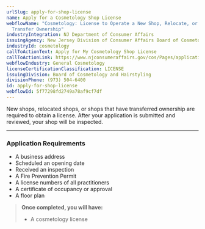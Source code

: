 ```yaml
---
urlSlug: apply-for-shop-license
name: Apply for a Cosmetology Shop License
webflowName: "Cosmetology: License to Operate a New Shop, Relocate, or to
  Transfer Ownership"
industryIntegration: NJ Department of Consumer Affairs
issuingAgency: New Jersey Division of Consumer Affairs Board of Cosmetology and Hairstyling
industryId: cosmetology
callToActionText: Apply for My Cosmetology Shop License
callToActionLink: https://www.njconsumeraffairs.gov/cos/Pages/applications.aspx
webflowIndustry: General Cosmetology
licenseCertificationClassification: LICENSE
issuingDivision: Board of Cosmetology and Hairstyling
divisionPhone: (973) 504-6400
id: apply-for-shop-license
webflowId: 5f77298fd2749a78af9cf7df
---
```

New shops, relocated shops, or shops that have transferred ownership are required to obtain a license. After your application is submitted and reviewed, your shop will be inspected.

- - -

### Application Requirements

* A business address
* Scheduled an opening date
* Received an inspection
* A Fire Prevention Permit
* A license numbers of all practitioners
* A certificate of occupancy or approval
* A floor plan

> **Once completed, you will have:**
>
> * A cosmetology license
